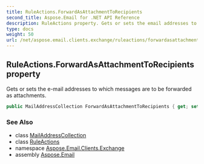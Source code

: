 ```yaml
---
title: RuleActions.ForwardAsAttachmentToRecipients
second_title: Aspose.Email for .NET API Reference
description: RuleActions property. Gets or sets the email addresses to which messages are to be forwarded as attachments
type: docs
weight: 50
url: /net/aspose.email.clients.exchange/ruleactions/forwardasattachmenttorecipients/
---
```

## RuleActions.ForwardAsAttachmentToRecipients property

Gets or sets the e-mail addresses to which messages are to be forwarded as attachments.

```csharp
public MailAddressCollection ForwardAsAttachmentToRecipients { get; set; }
```

### See Also

* class [MailAddressCollection](../../../aspose.email/mailaddresscollection/)
* class [RuleActions](../)
* namespace [Aspose.Email.Clients.Exchange](../../ruleactions/)
* assembly [Aspose.Email](../../../)


